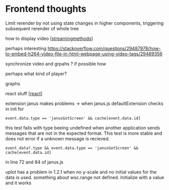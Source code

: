 # Frontend thoughts

Limit rerender by not using state changes in higher components, triggering subsequent rerender of whole tree

how to display video [[streamingmethods]]

perhaps interesting
https://stackoverflow.com/questions/29487978/how-to-embed-h264-video-file-in-html-webpage-using-video-tags/29489356

synchronize video and grpahs ? if possible how

perhaps what kind of player?

graphs

react stuff [[react]]


extension janus makes problems -> when 
janus.js defaultExtension checks in init for
```
event.data.type == 'janusGotScreen' && cache[event.data.id]
```
this test fails with type beeing undefined when another application sends messages that are not in the expected format.
This test is more stable and does not error if a unknown message is recieved.
```
event.data?.type && event.data.type == 'janusGotScreen' && cache[event.data.id]
```
in line 72 and 84 of janus.js


uplot has a problem in 1.2.1 when no y-scale and no initial values for the data is used. something about wsc.range not defined. Initialize with a value and it works


[//begin]: # "Autogenerated link references for markdown compatibility"
[streamingmethods]: streamingmethods "Streaming Methods"
[react]: react "React"
[//end]: # "Autogenerated link references"